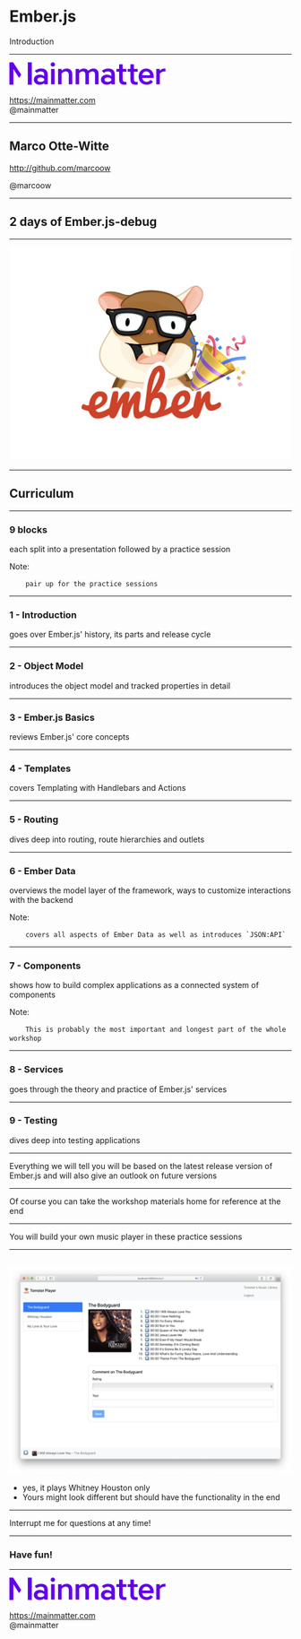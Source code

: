 # Ember.js

Introduction

---

![](assets/mainmatter-logo.svg)

https://mainmatter.com  
@mainmatter

---

## Marco Otte-Witte

http://github.com/marcoow

@marcoow

---

## 2 days of Ember.js-debug

---

![](assets/ember-logo-tomster.png)

---

## Curriculum

---

### 9 blocks

each split into a presentation followed by a practice session

Note:

		pair up for the practice sessions

---

### 1 - Introduction

goes over Ember.js' history, its parts and release cycle

---

### 2 - Object Model

introduces the object model and tracked properties in detail

---

### 3 - Ember.js Basics

reviews Ember.js' core concepts

---

### 4 - Templates

covers Templating with Handlebars and Actions

---

### 5 - Routing

dives deep into routing, route hierarchies and outlets

---

### 6 - Ember Data

overviews the model layer of the framework, ways to customize interactions with the backend

Note:

		covers all aspects of Ember Data as well as introduces `JSON:API`

---

### 7 - Components

shows how to build complex applications as a connected system of components

Note:

		This is probably the most important and longest part of the whole workshop

---

### 8 - Services

goes through the theory and practice of Ember.js' services

---

### 9 - Testing

dives deep into testing applications

---

Everything we will tell you will be based on the latest release version of Ember.js and will also give an outlook on future versions

---

Of course you can take the workshop materials home for reference at the end

---

You will build your own music player in these practice sessions

---

 &shy;<!-- .element: class="r-stretch" --> ![](assets/music-player.png)

* yes, it plays Whitney Houston only
* Yours might look different but should have the functionality in the end

---

Interrupt me for questions at any time!

---

### Have fun!

---

![](assets/mainmatter-logo.svg)

https://mainmatter.com  
@mainmatter

